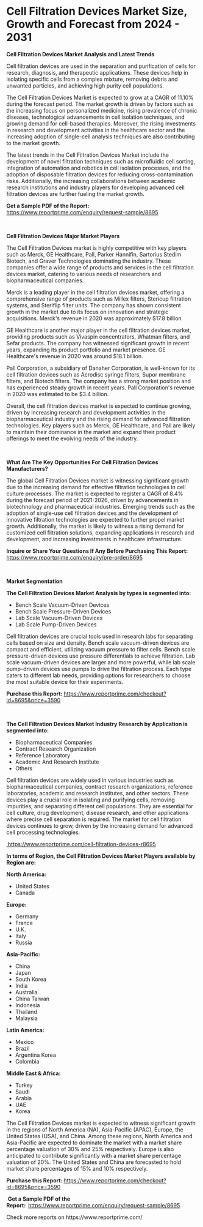 <p><h1>Cell Filtration Devices Market Size, Growth and Forecast from 2024 - 2031</h1></p><p><strong>Cell Filtration Devices Market Analysis and Latest Trends</strong></p>
<p><p>Cell filtration devices are used in the separation and purification of cells for research, diagnosis, and therapeutic applications. These devices help in isolating specific cells from a complex mixture, removing debris and unwanted particles, and achieving high purity cell populations.</p><p>The Cell Filtration Devices Market is expected to grow at a CAGR of 11.10% during the forecast period. The market growth is driven by factors such as the increasing focus on personalized medicine, rising prevalence of chronic diseases, technological advancements in cell isolation techniques, and growing demand for cell-based therapies. Moreover, the rising investments in research and development activities in the healthcare sector and the increasing adoption of single-cell analysis techniques are also contributing to the market growth.</p><p>The latest trends in the Cell Filtration Devices Market include the development of novel filtration techniques such as microfluidic cell sorting, integration of automation and robotics in cell isolation processes, and the adoption of disposable filtration devices for reducing cross-contamination risks. Additionally, the increasing collaborations between academic research institutions and industry players for developing advanced cell filtration devices are further fueling the market growth.</p></p>
<p><strong>Get a Sample PDF of the Report:&nbsp;</strong> <a href="https://www.reportprime.com/enquiry/request-sample/8695">https://www.reportprime.com/enquiry/request-sample/8695</a></p>
<p>&nbsp;</p>
<p><strong>Cell Filtration Devices Major Market Players</strong></p>
<p><p>The Cell Filtration Devices market is highly competitive with key players such as Merck, GE Healthcare, Pall, Parker Hannifin, Sartorius Stedim Biotech, and Graver Technologies dominating the industry. These companies offer a wide range of products and services in the cell filtration devices market, catering to various needs of researchers and biopharmaceutical companies.</p><p>Merck is a leading player in the cell filtration devices market, offering a comprehensive range of products such as Millex filters, Stericup filtration systems, and Steriflip filter units. The company has shown consistent growth in the market due to its focus on innovation and strategic acquisitions. Merck's revenue in 2020 was approximately $17.8 billion.</p><p>GE Healthcare is another major player in the cell filtration devices market, providing products such as Vivaspin concentrators, Whatman filters, and Sefar products. The company has witnessed significant growth in recent years, expanding its product portfolio and market presence. GE Healthcare's revenue in 2020 was around $18.1 billion.</p><p>Pall Corporation, a subsidiary of Danaher Corporation, is well-known for its cell filtration devices such as Acrodisc syringe filters, Supor membrane filters, and Biotech filters. The company has a strong market position and has experienced steady growth in recent years. Pall Corporation's revenue in 2020 was estimated to be $3.4 billion.</p><p>Overall, the cell filtration devices market is expected to continue growing, driven by increasing research and development activities in the biopharmaceutical industry and the rising demand for advanced filtration technologies. Key players such as Merck, GE Healthcare, and Pall are likely to maintain their dominance in the market and expand their product offerings to meet the evolving needs of the industry.</p></p>
<p>&nbsp;</p>
<p><strong>What Are The Key Opportunities For Cell Filtration Devices Manufacturers?</strong></p>
<p><p>The global Cell Filtration Devices market is witnessing significant growth due to the increasing demand for effective filtration technologies in cell culture processes. The market is expected to register a CAGR of 8.4% during the forecast period of 2021-2026, driven by advancements in biotechnology and pharmaceutical industries. Emerging trends such as the adoption of single-use cell filtration devices and the development of innovative filtration technologies are expected to further propel market growth. Additionally, the market is likely to witness a rising demand for customized cell filtration solutions, expanding applications in research and development, and increasing investments in healthcare infrastructure.</p></p>
<p><strong>Inquire or Share Your Questions If Any Before Purchasing This Report:</strong> <a href="https://www.reportprime.com/enquiry/pre-order/8695">https://www.reportprime.com/enquiry/pre-order/8695</a></p>
<p>&nbsp;</p>
<p><strong>Market Segmentation</strong></p>
<p><strong>The Cell Filtration Devices Market Analysis by types is segmented into:</strong></p>
<p><ul><li>Bench Scale Vacuum-Driven Devices</li><li>Bench Scale Pressure-Driven Devices</li><li>Lab Scale Vacuum-Driven Devices</li><li>Lab Scale Pump-Driven Devices</li></ul></p>
<p><p>Cell filtration devices are crucial tools used in research labs for separating cells based on size and density. Bench scale vacuum-driven devices are compact and efficient, utilizing vacuum pressure to filter cells. Bench scale pressure-driven devices use pressure differentials to achieve filtration. Lab scale vacuum-driven devices are larger and more powerful, while lab scale pump-driven devices use pumps to drive the filtration process. Each type caters to different lab needs, providing options for researchers to choose the most suitable device for their experiments.</p></p>
<p><strong>Purchase this Report:&nbsp;</strong><a href="https://www.reportprime.com/checkout?id=8695&price=3590">https://www.reportprime.com/checkout?id=8695&price=3590</a></p>
<p>&nbsp;</p>
<p><strong>The Cell Filtration Devices Market Industry Research by Application is segmented into:</strong></p>
<p><ul><li>Biopharmaceutical Companies</li><li>Contract Research Organization</li><li>Reference Laboratory</li><li>Academic And Research Institute</li><li>Others</li></ul></p>
<p><p>Cell filtration devices are widely used in various industries such as biopharmaceutical companies, contract research organizations, reference laboratories, academic and research institutes, and other sectors. These devices play a crucial role in isolating and purifying cells, removing impurities, and separating different cell populations. They are essential for cell culture, drug development, disease research, and other applications where precise cell separation is required. The market for cell filtration devices continues to grow, driven by the increasing demand for advanced cell processing technologies.</p></p>
<p><a href="https://www.reportprime.com/cell-filtration-devices-r8695">&nbsp;https://www.reportprime.com/cell-filtration-devices-r8695</a></p>
<p><strong>In terms of Region, the Cell Filtration Devices Market Players available by Region are:</strong></p>
<p>
    <p> <strong> North America: </strong>
        <ul>
            <li>United States</li>
            <li>Canada</li>
        </ul>
        </p> 
    <p> <strong> Europe: </strong>
        <ul>
            <li>Germany</li>
            <li>France</li>
            <li>U.K.</li>
            <li>Italy</li>
            <li>Russia</li>
        </ul>
        </p> 
    <p> <strong> Asia-Pacific: </strong>
        <ul>
            <li>China</li>
            <li>Japan</li>
            <li>South Korea</li>
            <li>India</li>
            <li>Australia</li>
            <li>China Taiwan</li>
            <li>Indonesia</li>
            <li>Thailand</li>
            <li>Malaysia</li>
        </ul>
        </p> 
    <p> <strong> Latin America: </strong>
        <ul>
            <li>Mexico</li>
            <li>Brazil</li>
            <li>Argentina Korea</li>
            <li>Colombia</li>
        </ul>
        </p> 
    <p> <strong> Middle East & Africa: </strong>
        <ul>
            <li>Turkey</li>
            <li>Saudi</li>
            <li>Arabia</li>
            <li>UAE</li>
            <li>Korea</li>
        </ul>
    </p>
    </p>
<p><p>The Cell Filtration Devices market is expected to witness significant growth in the regions of North America (NA), Asia-Pacific (APAC), Europe, the United States (USA), and China. Among these regions, North America and Asia-Pacific are expected to dominate the market with a market share percentage valuation of 30% and 25% respectively. Europe is also anticipated to contribute significantly with a market share percentage valuation of 20%. The United States and China are forecasted to hold market share percentages of 15% and 10% respectively.</p></p>
<p><strong>Purchase this Report: </strong><a href="https://www.reportprime.com/checkout?id=8695&price=3590">https://www.reportprime.com/checkout?id=8695&price=3590</a></p>
<p>&nbsp;<strong>Get a Sample PDF of the Report:&nbsp;&nbsp;</strong><a href="https://www.reportprime.com/enquiry/request-sample/8695">https://www.reportprime.com/enquiry/request-sample/8695</a></p>
<p><strong></strong></p>
<p>Check more reports on https://www.reportprime.com/</p>